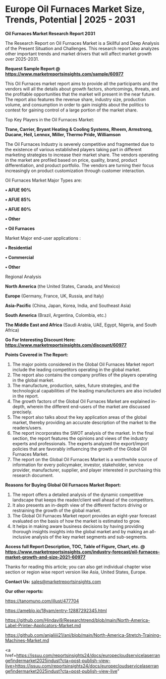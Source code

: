  # Europe Oil Furnaces Market Size, Trends, Potential | 2025 - 2031

<strong>Oil Furnaces Market Research Report 2031</strong>

The Research Report on Oil Furnaces Market is a Skillful and Deep Analysis of the Present Situation and Challenges. This research report also analyzes other important trends and market drivers that will affect market growth over 2025-2031.

<strong>Request Sample Report @ <a href=https://www.marketreportsinsights.com/sample/60977>https://www.marketreportsinsights.com/sample/60977</a></strong>

This Oil Furnaces market report aims to provide all the participants and the vendors will all the details about growth factors, shortcomings, threats, and the profitable opportunities that the market will present in the near future. The report also features the revenue share, industry size, production volume, and consumption in order to gain insights about the politics to contest for gaining control of a large portion of the market share.

Top Key Players in the Oil Furnaces Market:

<strong>Trane, Carrier, Bryant Heating & Cooling Systems, Rheem, Armstrong, Ducane, Heil, Lennox, Miller, Thermo Pride, Williamson</strong>

The Oil Furnaces Industry is severely competitive and fragmented due to the existence of various established players taking part in different marketing strategies to increase their market share. The vendors operating in the market are profiled based on price, quality, brand, product differentiation, and product portfolio. The vendors are turning their focus increasingly on product customization through customer interaction.

Oil Furnaces Market Major Types are:

<strong>• AFUE 90%

• AFUE 85%

• AFUE 80%

• Other

• Oil Furnaces</strong>

Market Major end-user applications :

<strong>• Residential

• Commercial

• Other</strong>

Regional Analysis

</u><strong><b>North America</b></strong> (the United States, Canada, and Mexico)

<strong><b>Europe </b></strong>(Germany, France, UK, Russia, and Italy)

<strong><b>Asia-Pacific</b></strong> (China, Japan, Korea, India, and Southeast Asia)

<strong><b>South America</b></strong> (Brazil, Argentina, Colombia, etc.)

<strong><b>The Middle East and Africa</b></strong> (Saudi Arabia, UAE, Egypt, Nigeria, and South Africa)

<strong>Go For Interesting Discount Here: <a href=https://www.marketreportsinsights.com/discount/60977>https://www.marketreportsinsights.com/discount/60977</a></strong>

<strong>Points Covered in The Report:</strong>
<ol>
  <li>The major points considered in the Global Oil Furnaces Market report include the leading competitors operating in the global market.</li>
  <li>The report also contains the company profiles of the players operating in the global market.</li>
  <li>The manufacture, production, sales, future strategies, and the technological capabilities of the leading manufacturers are also included in the report.</li>
  <li>The growth factors of the Global Oil Furnaces Market are explained in-depth, wherein the different end-users of the market are discussed precisely.</li>
  <li>The report also talks about the key application areas of the global market, thereby providing an accurate description of the market to the readers/users.</li>
  <li>The report incorporates the SWOT analysis of the market. In the final section, the report features the opinions and views of the industry experts and professionals. The experts analyzed the export/import policies that are favorably influencing the growth of the Global Oil Furnaces Market.</li>
  <li>The report on the Global Oil Furnaces Market is a worthwhile source of information for every policymaker, investor, stakeholder, service provider, manufacturer, supplier, and player interested in purchasing this research document.</li>
</ol>
<strong>Reasons for Buying Global Oil Furnaces Market Report:</strong>

<ol>
  <li>The report offers a detailed analysis of the dynamic competitive landscape that keeps the reader/client well ahead of the competitors.</li>
  <li>It also presents an in-depth view of the different factors driving or restraining the growth of the global market.</li>
  <li>The Global Oil Furnaces Market report provides an eight-year forecast evaluated on the basis of how the market is estimated to grow.</li>
  <li>It helps in making aware business decisions by having providing thorough insights insights into the global market and by making an all-inclusive analysis of the key market segments and sub-segments.</li>
</ol>
<strong>Access full Report Description, TOC, Table of Figure, Chart, etc. @ <a href=https://www.marketreportsinsights.com/industry-forecast/oil-furnaces-market-growth-and-size-2021-60977>https://www.marketreportsinsights.com/industry-forecast/oil-furnaces-market-growth-and-size-2021-60977</a></strong>


Thanks for reading this article; you can also get individual chapter wise section or region wise report version like Asia, United States, Europe.

<strong>Contact Us:</strong>
sales@marketreportsinsights.com

<strong>Our other reports:</strong>

<a href=https://tanomuno.com/illust/477704>https://tanomuno.com/illust/477704</a>

<a href=https://ameblo.jp/18yam/entry-12887292345.html>https://ameblo.jp/18yam/entry-12887292345.html</a>

<a href=https://github.com/Hindavi9/Researchtrend/blob/main/North-America-Label-Printer-Applicators-Market.md>https://github.com/Hindavi9/Researchtrend/blob/main/North-America-Label-Printer-Applicators-Market.md</a>

<a href=https://github.com/anjaliiii21/ani/blob/main/North-America-Stretch-Training-Machines-Market.md>https://github.com/anjaliiii21/ani/blob/main/North-America-Stretch-Training-Machines-Market.md</a>

<a href=https://issuu.com/reportsinsights24/docs/europecloudservicelaserrangefindermarket2025indust?cta=post-publish-view-live>https://issuu.com/reportsinsights24/docs/europecloudservicelaserrangefindermarket2025indust?cta=post-publish-view-live</a>"
